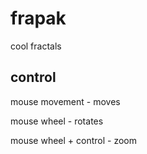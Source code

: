 # frapak
cool fractals
## control
mouse movement - moves

mouse wheel - rotates

mouse wheel + control - zoom
